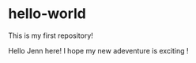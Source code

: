 # hello-world
This is my first repository!

Hello Jenn here! I hope my new adeventure is exciting !

